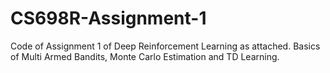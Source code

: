 # CS698R-Assignment-1
Code of Assignment 1 of Deep Reinforcement Learning as attached. Basics of Multi Armed Bandits, Monte Carlo Estimation and TD Learning.


<h1>